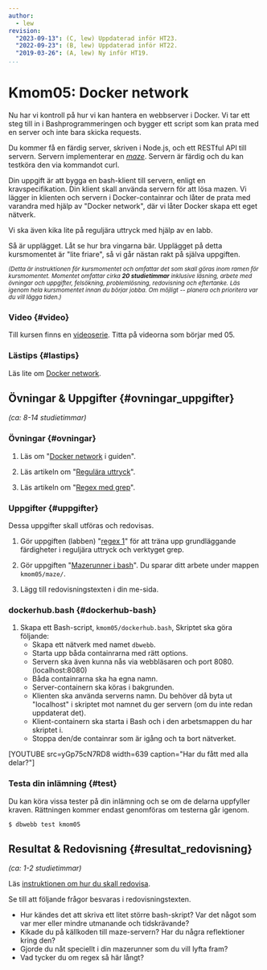 ```yaml
---
author:
  - lew
revision:
  "2023-09-13": (C, lew) Uppdaterad inför HT23.
  "2022-09-23": (B, lew) Uppdaterad inför HT22.
  "2019-03-26": (A, lew) Ny inför HT19.
...
```


# Kmom05: Docker network

Nu har vi kontroll på hur vi kan hantera en webbserver i Docker. Vi tar ett steg till in i Bashprogrammeringen och bygger ett script som kan prata med en server och inte bara skicka requests.

Du kommer få en färdig server, skriven i Node.js, och ett RESTful API till servern. Servern implementerar en [_maze_](https://en.wikipedia.org/wiki/Maze). Servern är färdig och du kan testköra den via kommandot curl.

Din uppgift är att bygga en bash-klient till servern, enligt en kravspecifikation. Din klient skall använda servern för att lösa mazen. Vi lägger in klienten och servern i Docker-containrar och låter de prata med varandra med hjälp av "Docker network", där vi låter Docker skapa ett eget nätverk.

Vi ska även kika lite på reguljära uttryck med hjälp av en labb.

Så är upplägget. Låt se hur bra vingarna bär. Upplägget på detta kursmomentet är "lite friare", så vi går nästan rakt på själva uppgiften.

<!--more-->

<small><i>(Detta är instruktionen för kursmomentet och omfattar det som skall göras inom ramen för kursmomentet. Momentet omfattar cirka **20 studietimmar** inklusive läsning, arbete med övningar och uppgifter, felsökning, problemlösning, redovisning och eftertanke. Läs igenom hela kursmomentet innan du börjar jobba. Om möjligt -- planera och prioritera var du vill lägga tiden.)</i></small>

### Video {#video}

Till kursen finns en [videoserie](https://www.youtube.com/watch?v=KVWoU1FZ-d8&list=PLKtP9l5q3ce9MRzu_Yb35Vc7yqbQZi7j-). Titta på videorna som börjar med 05.

### Lästips {#lastips}

Läs lite om [Docker network](https://docs.docker.com/network/).

## Övningar & Uppgifter {#ovningar_uppgifter}

_(ca: 8-14 studietimmar)_

### Övningar {#ovningar}

1. Läs om "[Docker network](guide/docker/docker-network) i guiden".

1. Läs artikeln om "[Regulära uttryck](kunskap/regex)".

1. Läs artikeln om "[Regex med grep](kunskap/grep)".


<!-- 1. Läs stycket om verktyget "sed" i artikeln ["Text processering"](kunskap/text-processering#sed). -->

### Uppgifter {#uppgifter}

Dessa uppgifter skall utföras och redovisas.

<!-- 1. Gör uppgiften [lab3 (sed1)](uppgift/vlinux-lab-sed1) för att träna upp grundläggande färdigheter i sed och reguljära uttryck. -->
1. Gör uppgiften (labben) "[regex 1](uppgift/regex1)" för att träna upp grundläggande färdigheter i reguljära uttryck och verktyget grep.

2. Gör uppgiften "[Mazerunner i bash](uppgift/mazerunner-i-bash)". Du sparar ditt arbete under mappen `kmom05/maze/`.

3. Lägg till redovisningstexten i din me-sida.

<!-- 1. Skapa ett exekverbart Bash-skript, `maze/kmom05.bash`.
   Så här kan det se ut när du är klar. -->

<!-- [ASCIINEMA src=363527] -->

### dockerhub.bash {#dockerhub-bash}

1. Skapa ett Bash-script, `kmom05/dockerhub.bash`, Skriptet ska göra följande:
   - Skapa ett nätverk med namet `dbwebb`.
   - Starta upp båda containrarna med rätt options.
   - Servern ska även kunna nås via webbläsaren och port 8080. (localhost:8080)
   - Båda containrarna ska ha egna namn.
   - Server-containern ska köras i bakgrunden.
   - Klienten ska använda serverns namn. Du behöver då byta ut "localhost" i skriptet mot namnet du ger servern (om du inte redan uppdaterat det).
   - Klient-containern ska starta i Bash och i den arbetsmappen du har skriptet i.
   - Stoppa den/de containrar som är igång och ta bort nätverket.

[YOUTUBE src=yGp75cN7RD8 width=639 caption="Har du fått med alla delar?"]

### Testa din inlämning {#test}

Du kan köra vissa tester på din inlämning och se om de delarna uppfyller kraven. Rättningen kommer endast genomföras om testerna går igenom.

```console
$ dbwebb test kmom05
```

## Resultat & Redovisning {#resultat_redovisning}

_(ca: 1-2 studietimmar)_

Läs [instruktionen om hur du skall redovisa](./../redovisa).

Se till att följande frågor besvaras i redovisningstexten.

- Hur kändes det att skriva ett litet större bash-skript? Var det något som var mer eller mindre utmanande och tidskrävande?
- Kikade du på källkoden till maze-servern? Har du några reflektioner kring den?
- Gjorde du nåt speciellt i din mazerunner som du vill lyfta fram?
- Vad tycker du om regex så här långt?

